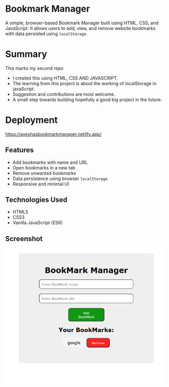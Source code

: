 # Bookmark Manager

A simple, browser-based Bookmark Manager built using HTML, CSS, and JavaScript. It allows users to add, view, and remove website bookmarks with data persisted using `localStorage`.

# Summary

This marks my second repo
- I created this using HTML, CSS AND JAVASCRIPT.
- The learning from this project is about the working of localStorage in javaScript.
- Suggestion and contributions are most welcome.
- A small step towards building hopefully a good big project in the future.

# Deployment

https://ayeshasbookmarkmanager.netlify.app/


## Features

- Add bookmarks with name and URL
- Open bookmarks in a new tab
- Remove unwanted bookmarks
- Data persistence using browser `localStorage`
- Responsive and minimal UI

## Technologies Used

- HTML5
- CSS3
- Vanilla JavaScript (ES6)

## Screenshot

![App Screenshot](Screenshot.png)

